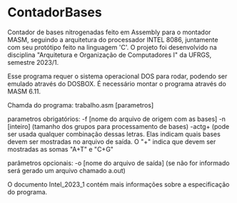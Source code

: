 # ContadorBases
Contador de bases nitrogenadas feito em Assembly para o montador MASM, seguindo a arquitetura do processador INTEL 8086, juntamente com seu protótipo feito na linguagem 'C'. O projeto foi desenvolvido na disciplina "Arquitetura e Organização de Computadores I" da UFRGS, semestre 2023/1.

Esse programa requer o sistema operacional DOS para rodar, podendo ser emulado através do DOSBOX. É necessário montar o programa através do MASM 6.11.

Chamda do programa:
trabalho.asm [parametros]

parametros obrigatórios:
-f [nome do arquivo de origem com as bases]
-n [inteiro] (tamanho dos grupos para processamento de bases)
-actg+ (pode ser usada qualquer combinação dessas letras. Elas indicam quais bases devem ser mostradas no arquivo de saída. O "+" indica que devem ser mostradas as somas "A+T" e "C+G"

parâmetros opcionais:
-o [nome do arquivo de saída] (se não for informado será gerado um arquivo chamado a.out)

O documento Intel_2023_1 contém mais informações sobre a especificação do programa.
